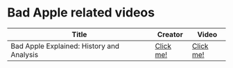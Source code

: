 # Bad Apple related videos

| Title             | Creator                       | Video                                      |
| ----------------- | --------------------------- | -------------------------------------------- |
| Bad Apple Explained: History and Analysis | [Click me!](https://www.youtube.com/channel/UCLLxy5P3iu6G3rxhQ9Icpxg) | [Click me!](https://www.youtube.com/watch?v=6QY4ekac1_Q) | 